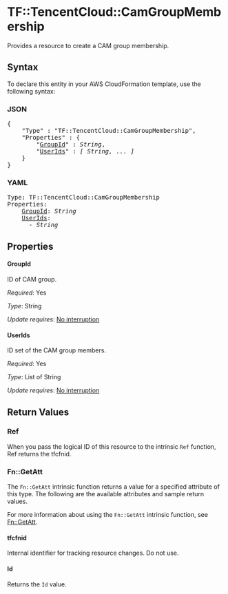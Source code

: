 # TF::TencentCloud::CamGroupMembership

Provides a resource to create a CAM group membership.

## Syntax

To declare this entity in your AWS CloudFormation template, use the following syntax:

### JSON

<pre>
{
    "Type" : "TF::TencentCloud::CamGroupMembership",
    "Properties" : {
        "<a href="#groupid" title="GroupId">GroupId</a>" : <i>String</i>,
        "<a href="#userids" title="UserIds">UserIds</a>" : <i>[ String, ... ]</i>
    }
}
</pre>

### YAML

<pre>
Type: TF::TencentCloud::CamGroupMembership
Properties:
    <a href="#groupid" title="GroupId">GroupId</a>: <i>String</i>
    <a href="#userids" title="UserIds">UserIds</a>: <i>
      - String</i>
</pre>

## Properties

#### GroupId

ID of CAM group.

_Required_: Yes

_Type_: String

_Update requires_: [No interruption](https://docs.aws.amazon.com/AWSCloudFormation/latest/UserGuide/using-cfn-updating-stacks-update-behaviors.html#update-no-interrupt)

#### UserIds

ID set of the CAM group members.

_Required_: Yes

_Type_: List of String

_Update requires_: [No interruption](https://docs.aws.amazon.com/AWSCloudFormation/latest/UserGuide/using-cfn-updating-stacks-update-behaviors.html#update-no-interrupt)

## Return Values

### Ref

When you pass the logical ID of this resource to the intrinsic `Ref` function, Ref returns the tfcfnid.

### Fn::GetAtt

The `Fn::GetAtt` intrinsic function returns a value for a specified attribute of this type. The following are the available attributes and sample return values.

For more information about using the `Fn::GetAtt` intrinsic function, see [Fn::GetAtt](https://docs.aws.amazon.com/AWSCloudFormation/latest/UserGuide/intrinsic-function-reference-getatt.html).

#### tfcfnid

Internal identifier for tracking resource changes. Do not use.

#### Id

Returns the <code>Id</code> value.

